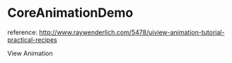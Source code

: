 # CoreAnimationDemo

reference: http://www.raywenderlich.com/5478/uiview-animation-tutorial-practical-recipes  

View Animation
